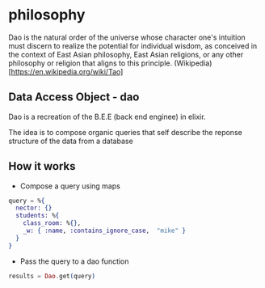 # philosophy
Dao is the natural order of the universe whose character one's intuition must discern to realize the potential for individual wisdom, as conceived in the context of East Asian philosophy, East Asian religions, or any other philosophy or religion that aligns to this principle. 
(Wikipedia)[https://en.wikipedia.org/wiki/Tao]

## Data Access Object - dao
Dao is a recreation of the B.E.E (back end enginee) in elixir.

The idea is to compose organic queries that self describe the reponse structure of the data from a database

## How it works
* Compose a query using maps
```elixir
query = %{
  nector: {}
  students: %{
    class_room: %{},
    _w: { :name, :contains_ignore_case,  "mike" }
  }
}
```
* Pass the query to a dao function
```elixir
results = Dao.get(query)
```
